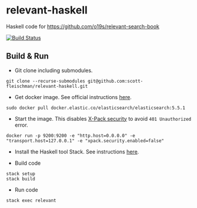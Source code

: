 # relevant-haskell
Haskell code for https://github.com/o19s/relevant-search-book

[![Build Status](https://travis-ci.org/scott-fleischman/relevant-haskell.svg?branch=master)](https://travis-ci.org/scott-fleischman/relevant-haskell)

## Build & Run

* Git clone including submodules.
```
git clone --recurse-submodules git@github.com:scott-fleischman/relevant-haskell.git
```

* Get docker image. See official instructions [here](https://www.elastic.co/guide/en/elasticsearch/reference/current/docker.html).
```
sudo docker pull docker.elastic.co/elasticsearch/elasticsearch:5.5.1
```
*  Start the image. This disables [X-Pack security](https://www.elastic.co/guide/en/x-pack/current/installing-xpack.html#xpack-enabling) to avoid `401 Unauthorized` error.
```
docker run -p 9200:9200 -e "http.host=0.0.0.0" -e "transport.host=127.0.0.1" -e "xpack.security.enabled=false"
```

* Install the Haskell tool Stack. See instructions [here](https://docs.haskellstack.org/en/stable/install_and_upgrade/).

* Build code
```
stack setup
stack build
```

* Run code
```
stack exec relevant
```
